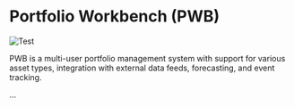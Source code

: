 # Portfolio Workbench (PWB)

![Test](https://github.com/your-username/portfolio-workbench/actions/workflows/test.yml/badge.svg)

PWB is a multi-user portfolio management system with support for various asset types, integration with external data feeds, forecasting, and event tracking.

...
